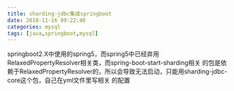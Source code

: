 ```yaml
---
title: sharding-jdbc集成springboot
date: 2018-11-16 09:22:40
categories: mysql
tags: [java,springboot,mysql]
---
```

springboot2.X中使用的spring5，而spring5中已经弃用RelaxedPropertyResolver相关类，而spring-boot-start-sharding相关
的包是依赖于RelaxedPropertyResolver的，所以会导致无法启动，只能用sharding-jdbc-core这个包，自己在yml文件里写相关
的配置
